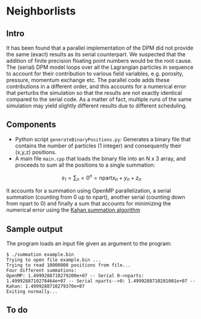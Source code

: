 # Neighborlists 

## Intro
It has been found that a parallel implementation of the DPM did not provide
the same (exact) results as its serial counterpart. We suspected that the 
addition of finite precision floating point numbers would be the root cause.
The (serial) DPM model loops over all the Lagrangian particles in sequence 
to account for their contribution to various field variables, e.g. porosity, 
pressure, momentum exchange etc. The parallel code adds these contributions
in a different order, and this accounts for a numerical error that perturbs
the simulation so that the results are not exactly identical compared to the
serial code. As a matter of fact, multiple runs of the same simulation may
yield slightly different results due to different scheduling.

## Components
* Python script `generateBinaryPositions.py`: Generates a binary file that 
contains the number of particles (1 integer) and consequently their (x,y,z) 
positions.
* A main file `main.cpp` that loads the binary file into an N x 3 array, and
proceeds to sum all the positions to a single summation:
```math
    s_1 = \sum_n=0^n=\mathrm{npart} x_n + y_n + z_n
```
It accounts for a summation using OpenMP parallelization, a serial summation
(counting from 0 up to npart), another serial (counting down from npart to 0) 
and finally a sum that accounts for minimizing the numerical error using the
 [Kahan summation algorithm](https://en.wikipedia.org/wiki/Kahan_summation_algorithm)

## Sample output
The program loads an input file given as argument to the program:
```
$ ./summation example.bin 
Trying to open file example.bin ...
Trying to read 10000000 positions from file...
Four different summations:
OpenMP: 1.4999288710279200e+07 -- Serial 0->nparts: 1.4999288710278464e+07 -- Serial nparts-->0: 1.4999288710281001e+07 -- Kahan: 1.4999288710279370e+07
Exiting normally...
```

## To do
